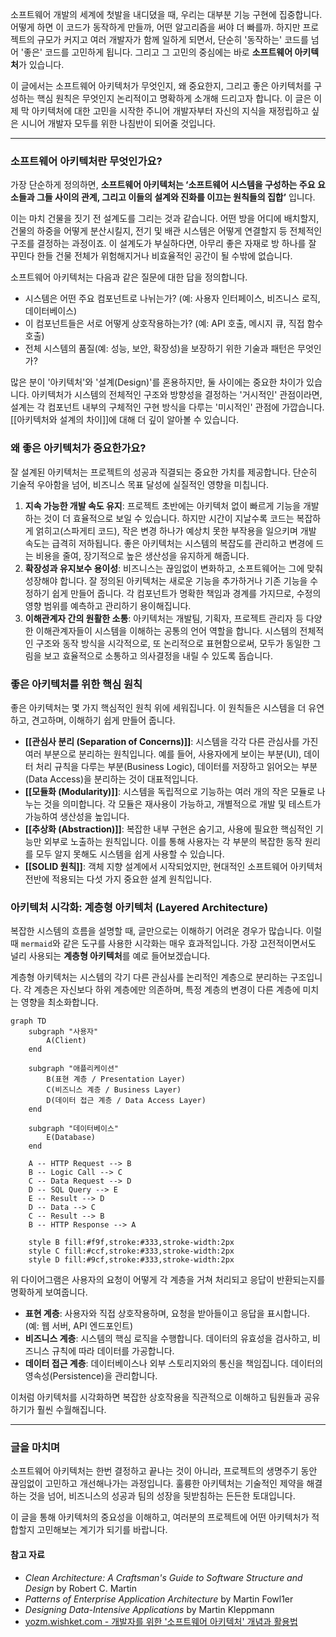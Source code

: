 소프트웨어 개발의 세계에 첫발을 내디뎠을 때, 우리는 대부분 기능 구현에 집중합니다. 어떻게 하면 이 코드가 동작하게 만들까, 어떤 알고리즘을 써야 더 빠를까. 하지만 프로젝트의 규모가 커지고 여러 개발자가 함께 일하게 되면서, 단순히 '동작하는' 코드를 넘어 '좋은' 코드를 고민하게 됩니다. 그리고 그 고민의 중심에는 바로 **소프트웨어 아키텍처**가 있습니다.

이 글에서는 소프트웨어 아키텍처가 무엇인지, 왜 중요한지, 그리고 좋은 아키텍처를 구성하는 핵심 원칙은 무엇인지 논리적이고 명확하게 소개해 드리고자 합니다. 이 글은 이제 막 아키텍처에 대한 고민을 시작한 주니어 개발자부터 자신의 지식을 재정립하고 싶은 시니어 개발자 모두를 위한 나침반이 되어줄 것입니다.

---

### 소프트웨어 아키텍처란 무엇인가요?

가장 단순하게 정의하면, **소프트웨어 아키텍처는 ‘소프트웨어 시스템을 구성하는 주요 요소들과 그들 사이의 관계, 그리고 이들의 설계와 진화를 이끄는 원칙들의 집합’** 입니다.

이는 마치 건물을 짓기 전 설계도를 그리는 것과 같습니다. 어떤 방을 어디에 배치할지, 건물의 하중을 어떻게 분산시킬지, 전기 및 배관 시스템은 어떻게 연결할지 등 전체적인 구조를 결정하는 과정이죠. 이 설계도가 부실하다면, 아무리 좋은 자재로 방 하나를 잘 꾸민다 한들 건물 전체가 위험해지거나 비효율적인 공간이 될 수밖에 없습니다.

소프트웨어 아키텍처는 다음과 같은 질문에 대한 답을 정의합니다.

- 시스템은 어떤 주요 컴포넌트로 나뉘는가? (예: 사용자 인터페이스, 비즈니스 로직, 데이터베이스)
- 이 컴포넌트들은 서로 어떻게 상호작용하는가? (예: API 호출, 메시지 큐, 직접 함수 호출)
- 전체 시스템의 품질(예: 성능, 보안, 확장성)을 보장하기 위한 기술과 패턴은 무엇인가?

많은 분이 '아키텍처'와 '설계(Design)'를 혼용하지만, 둘 사이에는 중요한 차이가 있습니다. 아키텍처가 시스템의 전체적인 구조와 방향성을 결정하는 '거시적인' 관점이라면, 설계는 각 컴포넌트 내부의 구체적인 구현 방식을 다루는 '미시적인' 관점에 가깝습니다. [[아키텍처와 설계의 차이]]에 대해 더 깊이 알아볼 수 있습니다.

### 왜 좋은 아키텍처가 중요한가요?

잘 설계된 아키텍처는 프로젝트의 성공과 직결되는 중요한 가치를 제공합니다. 단순히 기술적 우아함을 넘어, 비즈니스 목표 달성에 실질적인 영향을 미칩니다.

1. **지속 가능한 개발 속도 유지**: 프로젝트 초반에는 아키텍처 없이 빠르게 기능을 개발하는 것이 더 효율적으로 보일 수 있습니다. 하지만 시간이 지날수록 코드는 복잡하게 얽히고(스파게티 코드), 작은 변경 하나가 예상치 못한 부작용을 일으키며 개발 속도는 급격히 저하됩니다. 좋은 아키텍처는 시스템의 복잡도를 관리하고 변경에 드는 비용을 줄여, 장기적으로 높은 생산성을 유지하게 해줍니다.
2. **확장성과 유지보수 용이성**: 비즈니스는 끊임없이 변화하고, 소프트웨어는 그에 맞춰 성장해야 합니다. 잘 정의된 아키텍처는 새로운 기능을 추가하거나 기존 기능을 수정하기 쉽게 만들어 줍니다. 각 컴포넌트가 명확한 책임과 경계를 가지므로, 수정의 영향 범위를 예측하고 관리하기 용이해집니다.
3. **이해관계자 간의 원활한 소통**: 아키텍처는 개발팀, 기획자, 프로젝트 관리자 등 다양한 이해관계자들이 시스템을 이해하는 공통의 언어 역할을 합니다. 시스템의 전체적인 구조와 동작 방식을 시각적으로, 또 논리적으로 표현함으로써, 모두가 동일한 그림을 보고 효율적으로 소통하고 의사결정을 내릴 수 있도록 돕습니다.

### 좋은 아키텍처를 위한 핵심 원칙

좋은 아키텍처는 몇 가지 핵심적인 원칙 위에 세워집니다. 이 원칙들은 시스템을 더 유연하고, 견고하며, 이해하기 쉽게 만들어 줍니다.

- **[[관심사 분리 (Separation of Concerns)]]**: 시스템을 각각 다른 관심사를 가진 여러 부분으로 분리하는 원칙입니다. 예를 들어, 사용자에게 보이는 부분(UI), 데이터 처리 규칙을 다루는 부분(Business Logic), 데이터를 저장하고 읽어오는 부분(Data Access)을 분리하는 것이 대표적입니다.
- **[[모듈화 (Modularity)]]**: 시스템을 독립적으로 기능하는 여러 개의 작은 모듈로 나누는 것을 의미합니다. 각 모듈은 재사용이 가능하고, 개별적으로 개발 및 테스트가 가능하여 생산성을 높입니다.
- **[[추상화 (Abstraction)]]**: 복잡한 내부 구현은 숨기고, 사용에 필요한 핵심적인 기능만 외부로 노출하는 원칙입니다. 이를 통해 사용자는 각 부분의 복잡한 동작 원리를 모두 알지 못해도 시스템을 쉽게 사용할 수 있습니다.
- **[[SOLID 원칙]]**: 객체 지향 설계에서 시작되었지만, 현대적인 소프트웨어 아키텍처 전반에 적용되는 다섯 가지 중요한 설계 원칙입니다.

### 아키텍처 시각화: 계층형 아키텍처 (Layered Architecture)

복잡한 시스템의 흐름을 설명할 때, 글만으로는 이해하기 어려운 경우가 많습니다. 이럴 때 `mermaid`와 같은 도구를 사용한 시각화는 매우 효과적입니다. 가장 고전적이면서도 널리 사용되는 **계층형 아키텍처**를 예로 들어보겠습니다.

계층형 아키텍처는 시스템의 각기 다른 관심사를 논리적인 계층으로 분리하는 구조입니다. 각 계층은 자신보다 하위 계층에만 의존하며, 특정 계층의 변경이 다른 계층에 미치는 영향을 최소화합니다.

```mermaid
graph TD
    subgraph "사용자"
        A(Client)
    end

    subgraph "애플리케이션"
        B(표현 계층 / Presentation Layer)
        C(비즈니스 계층 / Business Layer)
        D(데이터 접근 계층 / Data Access Layer)
    end

    subgraph "데이터베이스"
        E(Database)
    end

    A -- HTTP Request --> B
    B -- Logic Call --> C
    C -- Data Request --> D
    D -- SQL Query --> E
    E -- Result --> D
    D -- Data --> C
    C -- Result --> B
    B -- HTTP Response --> A

    style B fill:#f9f,stroke:#333,stroke-width:2px
    style C fill:#ccf,stroke:#333,stroke-width:2px
    style D fill:#9cf,stroke:#333,stroke-width:2px
```

위 다이어그램은 사용자의 요청이 어떻게 각 계층을 거쳐 처리되고 응답이 반환되는지를 명확하게 보여줍니다.

- **표현 계층**: 사용자와 직접 상호작용하며, 요청을 받아들이고 응답을 표시합니다. (예: 웹 서버, API 엔드포인트)
- **비즈니스 계층**: 시스템의 핵심 로직을 수행합니다. 데이터의 유효성을 검사하고, 비즈니스 규칙에 따라 데이터를 가공합니다.
- **데이터 접근 계층**: 데이터베이스나 외부 스토리지와의 통신을 책임집니다. 데이터의 영속성(Persistence)을 관리합니다.

이처럼 아키텍처를 시각화하면 복잡한 상호작용을 직관적으로 이해하고 팀원들과 공유하기가 훨씬 수월해집니다.

---

### 글을 마치며

소프트웨어 아키텍처는 한번 결정하고 끝나는 것이 아니라, 프로젝트의 생명주기 동안 끊임없이 고민하고 개선해나가는 과정입니다. 훌륭한 아키텍처는 기술적인 제약을 해결하는 것을 넘어, 비즈니스의 성공과 팀의 성장을 뒷받침하는 든든한 토대입니다.

이 글을 통해 아키텍처의 중요성을 이해하고, 여러분의 프로젝트에 어떤 아키텍처가 적합할지 고민해보는 계기가 되기를 바랍니다.

#### 참고 자료

- _Clean Architecture: A Craftsman's Guide to Software Structure and Design_ by Robert C. Martin
- _Patterns of Enterprise Application Architecture_ by Martin Fowl1er
- _Designing Data-Intensive Applications_ by Martin Kleppmann
- [yozm.wishket.com - 개발자를 위한 '소프트웨어 아키텍처' 개념과 활용법](https://yozm.wishket.com/magazine/detail/2743/)